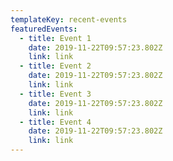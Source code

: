 ```yaml
---
templateKey: recent-events
featuredEvents:
  - title: Event 1
    date: 2019-11-22T09:57:23.802Z
    link: link
  - title: Event 2
    date: 2019-11-22T09:57:23.802Z
    link: link
  - title: Event 3
    date: 2019-11-22T09:57:23.802Z
    link: link
  - title: Event 4
    date: 2019-11-22T09:57:23.802Z
    link: link
---
```

